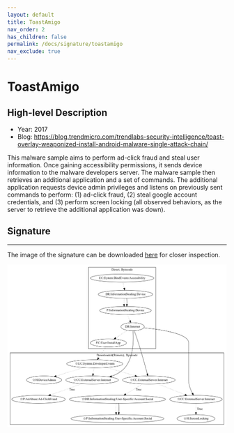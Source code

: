 ```yaml
---
layout: default
title: ToastAmigo
nav_order: 2
has_children: false
permalink: /docs/signature/toastamigo
nav_exclude: true
---
```


# ToastAmigo

## High-level Description

* Year: 2017
* Blog: https://blog.trendmicro.com/trendlabs-security-intelligence/toast-overlay-weaponized-install-android-malware-single-attack-chain/

This malware sample aims to perform ad-click fraud and steal user information. Once gaining accessibility permissions, it sends device information to the malware developers server. The malware sample then retrieves an additional application and a set of commands. The additional application requests device admin privileges and listens on previously sent commands to perform: (1) ad-click fraud, (2) steal google account credentials, and (3) perform screen locking (all observed behaviors, as the server to retrieve the additional application was down).

## Signature
---

The image of the signature can be downloaded [here](../../img/signatures/ToastAmigo.png) for closer inspection.

![](../../img/signatures/ToastAmigo.png)
